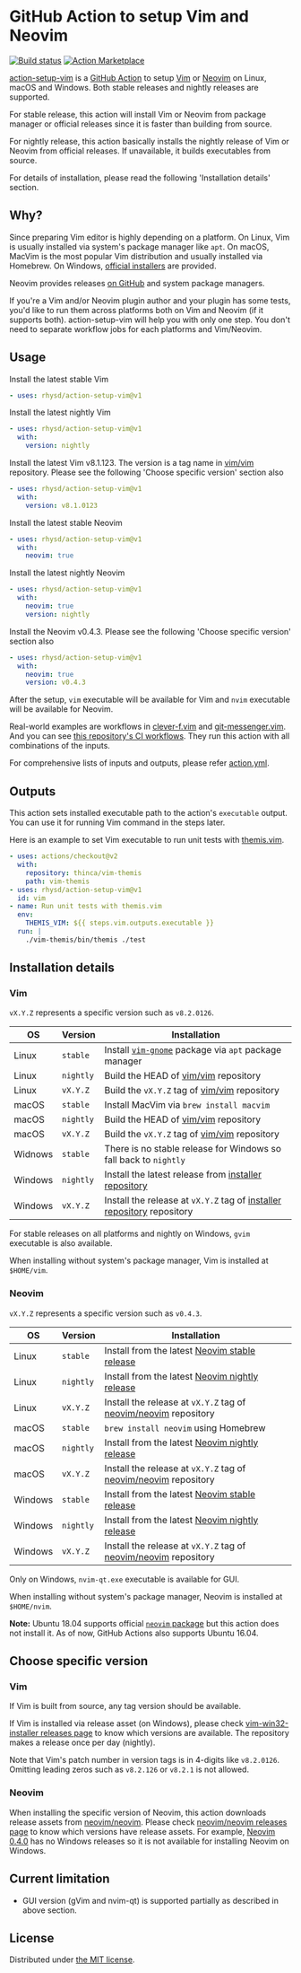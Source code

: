 GitHub Action to setup Vim and Neovim
=====================================
[![Build status][ci-badge]][ci]
[![Action Marketplace][release-badge]][marketplace]

[action-setup-vim][proj] is a [GitHub Action][github-action] to setup [Vim][vim] or [Neovim][neovim]
on Linux, macOS and Windows. Both stable releases and nightly releases are supported.

For stable release, this action will install Vim or Neovim from package manager or official releases
since it is faster than building from source.

For nightly release, this action basically installs the nightly release of Vim or Neovim from
official releases. If unavailable, it builds executables from source.

For details of installation, please read the following 'Installation details' section.

## Why?

Since preparing Vim editor is highly depending on a platform. On Linux, Vim is usually installed via
system's package manager like `apt`. On macOS, MacVim is the most popular Vim distribution and
usually installed via Homebrew. On Windows, [official installers][win-inst] are provided.

Neovim provides releases [on GitHub][neovim-release] and system package managers.

If you're a Vim and/or Neovim plugin author and your plugin has some tests, you'd like to run them
across platforms both on Vim and Neovim (if it supports both). action-setup-vim will help you with
only one step. You don't need to separate workflow jobs for each platforms and Vim/Neovim.

## Usage

Install the latest stable Vim

```yaml
- uses: rhysd/action-setup-vim@v1
```

Install the latest nightly Vim

```yaml
- uses: rhysd/action-setup-vim@v1
  with:
    version: nightly
```

Install the latest Vim v8.1.123. The version is a tag name in [vim/vim][vim] repository. Please see
the following 'Choose specific version' section also

```yaml
- uses: rhysd/action-setup-vim@v1
  with:
    version: v8.1.0123
```

Install the latest stable Neovim

```yaml
- uses: rhysd/action-setup-vim@v1
  with:
    neovim: true
```

Install the latest nightly Neovim

```yaml
- uses: rhysd/action-setup-vim@v1
  with:
    neovim: true
    version: nightly
```

Install the Neovim v0.4.3. Please see the following 'Choose specific version' section also

```yaml
- uses: rhysd/action-setup-vim@v1
  with:
    neovim: true
    version: v0.4.3
```

After the setup, `vim` executable will be available for Vim and `nvim` executable will be available
for Neovim.

Real-world examples are workflows in [clever-f.vim][clever-f-workflow] and
[git-messenger.vim][git-messenger-workflow]. And you can see [this repository's CI workflows][ci].
They run this action with all combinations of the inputs.

For comprehensive lists of inputs and outputs, please refer [action.yml](./action.yml).

## Outputs

This action sets installed executable path to the action's `executable` output. You can use it for
running Vim command in the steps later.

Here is an example to set Vim executable to run unit tests with [themis.vim][vim-themis].

```yaml
- uses: actions/checkout@v2
  with:
    repository: thinca/vim-themis
    path: vim-themis
- uses: rhysd/action-setup-vim@v1
  id: vim
- name: Run unit tests with themis.vim
  env:
    THEMIS_VIM: ${{ steps.vim.outputs.executable }}
  run: |
    ./vim-themis/bin/themis ./test
```

## Installation details

### Vim

`vX.Y.Z` represents a specific version such as `v8.2.0126`.

| OS      | Version   | Installation                                                                       |
|---------|-----------|------------------------------------------------------------------------------------|
| Linux   | `stable`  | Install [`vim-gnome`][ubuntu-vim] package via `apt` package manager                |
| Linux   | `nightly` | Build the HEAD of [vim/vim][vim] repository                                        |
| Linux   | `vX.Y.Z`  | Build the `vX.Y.Z` tag of [vim/vim][vim] repository                                |
| macOS   | `stable`  | Install MacVim via `brew install macvim`                                           |
| macOS   | `nightly` | Build the HEAD of [vim/vim][vim] repository                                        |
| macOS   | `vX.Y.Z`  | Build the `vX.Y.Z` tag of [vim/vim][vim] repository                                |
| Widnows | `stable`  | There is no stable release for Windows so fall back to `nightly`                   |
| Windows | `nightly` | Install the latest release from [installer repository][win-inst]                   |
| Windows | `vX.Y.Z`  | Install the release at `vX.Y.Z` tag of [installer repository][win-inst] repository |

For stable releases on all platforms and nightly on Windows, `gvim` executable is also available.

When installing without system's package manager, Vim is installed at `$HOME/vim`.

### Neovim

`vX.Y.Z` represents a specific version such as `v0.4.3`.

| OS      | Version   | Installation                                                              |
|---------|-----------|---------------------------------------------------------------------------|
| Linux   | `stable`  | Install from the latest [Neovim stable release][nvim-stable]              |
| Linux   | `nightly` | Install from the latest [Neovim nightly release][nvim-nightly]            |
| Linux   | `vX.Y.Z`  | Install the release at `vX.Y.Z` tag of [neovim/neovim][neovim] repository |
| macOS   | `stable`  | `brew install neovim` using Homebrew                                      |
| macOS   | `nightly` | Install from the latest [Neovim nightly release][nvim-nightly]            |
| macOS   | `vX.Y.Z`  | Install the release at `vX.Y.Z` tag of [neovim/neovim][neovim] repository |
| Windows | `stable`  | Install from the latest [Neovim stable release][nvim-stable]              |
| Windows | `nightly` | Install from the latest [Neovim nightly release][nvim-nightly]            |
| Windows | `vX.Y.Z`  | Install the release at `vX.Y.Z` tag of [neovim/neovim][neovim] repository |

Only on Windows, `nvim-qt.exe` executable is available for GUI.

When installing without system's package manager, Neovim is installed at `$HOME/nvim`.

**Note:** Ubuntu 18.04 supports official [`neovim` package][ubuntu-nvim] but this action does not
install it. As of now, GitHub Actions also supports Ubuntu 16.04.

## Choose specific version

### Vim

If Vim is built from source, any tag version should be available.

If Vim is installed via release asset (on Windows), please check
[vim-win32-installer releases page][win-inst-release] to know which versions are available.
The repository makes a release once per day (nightly).

Note that Vim's patch number in version tags is in 4-digits like `v8.2.0126`. Omitting leading
zeros such as `v8.2.126` or `v8.2.1` is not allowed.

### Neovim

When installing the specific version of Neovim, this action downloads release assets from
[neovim/neovim][neovim]. Please check [neovim/neovim releases page][neovim-release] to know which
versions have release assets. For example,
[Neovim 0.4.0](https://github.com/neovim/neovim/releases/tag/v0.4.0) has no Windows releases so it
is not available for installing Neovim on Windows.

## Current limitation

- GUI version (gVim and nvim-qt) is supported partially as described in above section.

## License

Distributed under [the MIT license](./LICENSE.txt).

[ci-badge]: https://github.com/rhysd/action-setup-vim/workflows/CI/badge.svg?branch=master&event=push
[ci]: https://github.com/rhysd/action-setup-vim/actions?query=workflow%3ACI+branch%3Amaster
[release-badge]: https://img.shields.io/github/v/release/rhysd/action-setup-vim.svg
[marketplace]: https://github.com/marketplace/actions/setup-vim
[proj]: https://github.com/rhysd/action-setup-vim
[github-action]: https://github.com/features/actions
[vim]: https://github.com/vim/vim
[neovim]: https://github.com/neovim/neovim
[win-inst]: https://github.com/vim/vim-win32-installer
[nvim-stable]: https://github.com/neovim/neovim/releases/tag/stable
[nvim-nightly]: https://github.com/neovim/neovim/releases/tag/nightly
[clever-f-workflow]: https://github.com/rhysd/clever-f.vim/blob/master/.github/workflows/ci.yml
[git-messenger-workflow]: https://github.com/rhysd/git-messenger.vim/blob/master/.github/workflows/ci.yml
[ubuntu-vim]: https://packages.ubuntu.com/search?keywords=vim-gnome
[ubuntu-nvim]: https://packages.ubuntu.com/search?keywords=neovim
[vim-themis]: https://github.com/thinca/vim-themis
[win-inst-release]: https://github.com/vim/vim-win32-installer/releases
[neovim-release]: https://github.com/neovim/neovim/releases
[generate-pat]: https://github.com/settings/tokens/new
[gh-action-secrets]: https://help.github.com/en/actions/automating-your-workflow-with-github-actions/creating-and-using-encrypted-secrets
